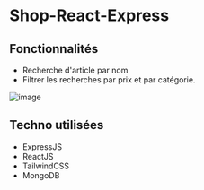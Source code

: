 # Shop-React-Express

## Fonctionnalités

- Recherche d'article par nom
- Filtrer les recherches par prix et par catégorie.

![image](https://user-images.githubusercontent.com/68466322/131214870-2ae65a7e-117e-4bd9-8b4f-b7e4a24bfb80.png)

## Techno utilisées

- ExpressJS
- ReactJS
- TailwindCSS
- MongoDB
